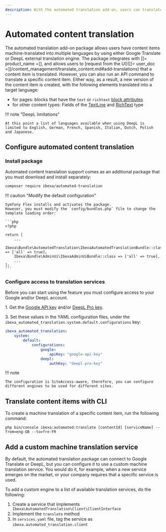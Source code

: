 ```yaml
---
description: With the automated translation add-on, users can translate content items into multiple languages with Google Translate or DeepL.
---
```


# Automated content translation

The automated translation add-on package allows users have content items machine-translated into multiple languages by using either Google Translate or DeepL external translation engine.
The package integrates with [[= product_name =]], and allows users to [request from the UI]([[= user_doc =]]/content_management/translate_content.md#add-translations) that a content item is translated.
However, you can also run an API command to translate a specific content item.
Either way, as a result, a new version of the content item is created, with the following elements translated into a target language:


- for pages: blocks that have the `text` or `richtext` [block attributes](../../content_management/pages/page_block_attributes/#block-attribute-types) 
- for other content types: Fields of the [TextLine](../../content_management/field_types/field_type_reference//textlinefield.md) and [RichText](../../content_management/field_types/field_type_reference//richtextfield.md) type

!!! note "DeepL limitations"

    At this point a list of languages available when using DeepL is limited to English, German, French, Spanish, Italian, Dutch, Polish and Japanese.

## Configure automated content translation

### Install package

Automated content translation support comes as an additional package that you must download and install separately:

```bash
composer require ibexa/automated-translation
```

!!! caution "Modify the default configuration"

    Symfony Flex installs and activates the package.
    However, you must modify the `config/bundles.php` file to change the template loading order:

    ```php
    <?php

    return [
        ...
        Ibexa\Bundle\AutomatedTranslation\IbexaAutomatedTranslationBundle::class => ['all' => true],
        Ibexa\Bundle\AdminUi\IbexaAdminUiBundle::class => ['all' => true],
        ...
    ];
    ```

### Configure access to translation services

Before you can start using the feature you must configure access to your Google and/or DeepL account.

1\. Get the [Google API key](https://developers.google.com/maps/documentation/javascript/get-api-key) and/or [DeepL Pro key](https://support.deepl.com/hc/en-us/articles/360020695820-API-Key-for-DeepL-s-API).

3\. Set these values in the YAML configuration files, under the `ibexa_automated_translation.system.default.configurations` key:

``` yaml
ibexa_automated_translation:
    system:
        default:
            configurations:
                google:
                    apiKey: "google-api-key"
                deepl:
                    authKey: "deepl-pro-key"
```

!!! note

    The configuration is SiteAccess-aware, therefore, you can configure different engines to be used for different sites.

## Translate content items with CLI

To create a machine translation of a specific content item, run the following command:

```shell
php bin/console ibexa:automated:translate [contentId] [serviceName] --from=eng-GB --to=fre-FR
```

## Add a custom machine translation service

By default, the automated translation package can connect to Google Translate or DeepL, but you can configure it to use a custom machine translation service.
You would do it, for example, when a new service emerges on the market, or your company requires that a specific service is used.

To add a custom engine to a list of available translation services, do the following:

1. Create a service that implements ` Ibexa\AutomatedTranslation\Client\ClientInterface`
1. Implement the `translate` method
1. In `services.yaml` file, tag the service as `ibexa.automated_translation.client`